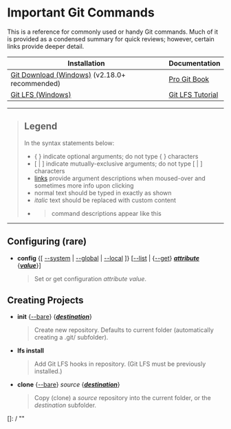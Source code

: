 # Important Git Commands
This is a reference for commonly used or handy Git commands.  Much of it is provided as a condensed summary for quick reviews; however, certain links provide deeper detail.

|Installation                                                                        |Documentation                                                         |
|------------------------------------------------------------------------------------|--------------------------------------------------------------------|
|[Git Download (Windows)](https://git-for-windows.github.io/) (v2.18.0+ recommended) |[Pro Git Book](http://git-scm.com/book)                             |
|[Git LFS (Windows)](https://git-lfs.github.com/)                                    |[Git LFS Tutorial](https://github.com/git-lfs/git-lfs/wiki/Tutorial)|

-------------------------------------------------------------------------------
> 
> ## Legend
> In the syntax statements below:  
> * { } indicate optional arguments; do not type { } characters
> * [ | ] indicate mutually-exclusive arguments; do not type [ | ] characters
> * [links] provide argument descriptions when moused-over and sometimes more info upon clicking
> * normal text should be typed in exactly as shown
> * *italic* text should be replaced with custom content
> * > command descriptions appear like this
>
> [links]: / "hints"
>
-------------------------------------------------------------------------------

## Configuring (rare)
* __config__  {[ [--system] | [--global] | [--local] ]}  [[--list] | {[--get]} __*[attribute]*__  {__*[value]*__}]  
  > Set or get configuration *attribute value*.

[--system]: / "Apply to system settings; stored in <installfolder>/etc/gitconfig"
[--global]: / "Apply to global settings; stored in <user>/.gitconfig"
[--local]: / "Apply to local settings; stored in <repository>/.git/config"
[--list]: / "List the attributes in the indicated settings"
[--get]: / "Get \"attribute’s\" value"
[attribute]: / "Configuration attribute to retrieve or change"
[value]: / "Content to assign to the attribute"

## Creating Projects
* __init__  {[--bare]}  {__*[destination]*__}
  > Create new repository.  Defaults to current folder (automatically creating a .git/ subfolder).

* __lfs install__
  > Add Git LFS hooks in repository.  (Git LFS must be previously installed.)

* __clone__ {[--bare]} *source* {__*[destination]*__}
  > Copy (clone) a *source* repository into the current folder, or the *destination* subfolder.

[--bare]: / "Create a repository with no working tree that is suitable for a remote repository; right in current folder (no .git/ subfolder)"
[destination]: / "Optional subfolder destination.  When used with --bare, convention is to end destination with \".git\""



[]: / ""